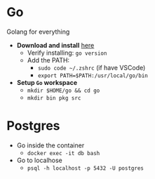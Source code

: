 # Go
Golang for everything

- **Download and install** [here](https://golang.org/doc/install)
    - Verify installing: `go version`
    - Add the PATH: 
        - `sudo code ~/.zshrc` (if have VSCode)
        - `export PATH=$PATH:/usr/local/go/bin`
- **Setup `Go` workspace**
    - `mkdir $HOME/go && cd go`
    - `mkdir bin pkg src`

# Postgres
- Go inside the container
    -  `docker exec -it db bash`
- Go to localhose
    - `psql -h localhost -p 5432 -U postgres`